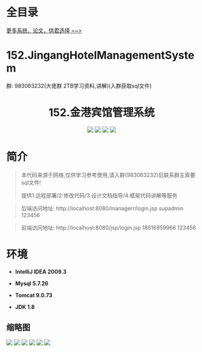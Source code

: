 # 全目录

[更多系统、论文，供君选择 ~~>](https://www.yuque.com/wisebit/blog)
# 152.JingangHotelManagementSystem

<p>群: 983063232(大佬群 2TB学习资料,讲解)(入群获取sql文件)</p>

<p><h1 align="center">152.金港宾馆管理系统</h1></p>


<p align="center">
	<img src="https://img.shields.io/badge/jdk-1.8-orange.svg"/>
    <img src="https://img.shields.io/badge/spring-5.x-lightgrey.svg"/>
    <img src="https://img.shields.io/badge/springmvc-3.x-blue.svg"/>
    <img src="https://img.shields.io/badge/mybatis-5.x-yellow.svg"/>
</p>

# 简介


> 本代码来源于网络,仅供学习参考使用,请入群(983063232)后联系群主索要sql文件!
>
> 提供1.远程部署/2.修改代码/3.设计文档指导/4.框架代码讲解等服务

>后端访问地址: http://localhost:8080/managerr/login.jsp
> supadmin  123456

>前端访问地址: http://localhost:8080/jsp/login.jsp
> 18616959966 123456

# 环境

- <b>IntelliJ IDEA 2009.3</b>

- <b>Mysql 5.7.26</b>

- <b>Tomcat 9.0.73</b>

- <b>JDK 1.8</b>




## 缩略图


![](https://bitwise.oss-cn-heyuan.aliyuncs.com/2024/9/10/e11d4991-c2a9-49b4-8e46-f9c41fad3497.png)
![](https://bitwise.oss-cn-heyuan.aliyuncs.com/2024/9/10/c2af380e-79ba-4389-891d-55b2a3c0e95d.png)
![](https://bitwise.oss-cn-heyuan.aliyuncs.com/2024/9/10/9e1cd3ec-211a-46ec-b775-d17d0bebcb95.png)
![](https://bitwise.oss-cn-heyuan.aliyuncs.com/2024/9/10/3c6500c9-b357-4a0f-842a-082c197033a1.png)
![](https://bitwise.oss-cn-heyuan.aliyuncs.com/2024/9/10/39c42b43-8892-4cd8-a830-483457ad2520.png)
![](https://bitwise.oss-cn-heyuan.aliyuncs.com/2024/9/10/3ed25103-45cf-432b-9600-60a523189c63.png)



